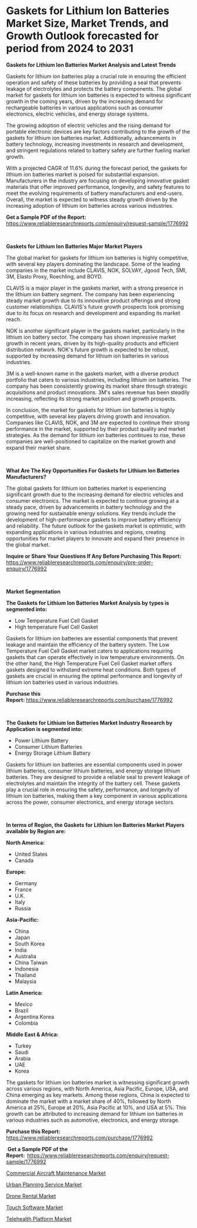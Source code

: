 <p><h1>Gaskets for Lithium Ion Batteries Market Size, Market Trends, and Growth Outlook forecasted for period from 2024 to 2031</h1></p><p><strong>Gaskets for Lithium Ion Batteries Market Analysis and Latest Trends</strong></p>
<p><p>Gaskets for lithium ion batteries play a crucial role in ensuring the efficient operation and safety of these batteries by providing a seal that prevents leakage of electrolytes and protects the battery components. The global market for gaskets for lithium ion batteries is expected to witness significant growth in the coming years, driven by the increasing demand for rechargeable batteries in various applications such as consumer electronics, electric vehicles, and energy storage systems.</p><p>The growing adoption of electric vehicles and the rising demand for portable electronic devices are key factors contributing to the growth of the gaskets for lithium ion batteries market. Additionally, advancements in battery technology, increasing investments in research and development, and stringent regulations related to battery safety are further fueling market growth.</p><p>With a projected CAGR of 11.6% during the forecast period, the gaskets for lithium ion batteries market is poised for substantial expansion. Manufacturers in the industry are focusing on developing innovative gasket materials that offer improved performance, longevity, and safety features to meet the evolving requirements of battery manufacturers and end-users. Overall, the market is expected to witness steady growth driven by the increasing adoption of lithium ion batteries across various industries.</p></p>
<p><strong>Get a Sample PDF of the Report:&nbsp;</strong> <a href="https://www.reliableresearchreports.com/enquiry/request-sample/1776992">https://www.reliableresearchreports.com/enquiry/request-sample/1776992</a></p>
<p>&nbsp;</p>
<p><strong>Gaskets for Lithium Ion Batteries Major Market Players</strong></p>
<p><p>The global market for gaskets for lithium ion batteries is highly competitive, with several key players dominating the landscape. Some of the leading companies in the market include CLAVIS, NOK, SOLVAY, Jgood Tech, SMI, 3M, Elasto Proxy, Roechling, and BOYD.</p><p>CLAVIS is a major player in the gaskets market, with a strong presence in the lithium ion battery segment. The company has been experiencing steady market growth due to its innovative product offerings and strong customer relationships. CLAVIS's future growth prospects look promising due to its focus on research and development and expanding its market reach.</p><p>NOK is another significant player in the gaskets market, particularly in the lithium ion battery sector. The company has shown impressive market growth in recent years, driven by its high-quality products and efficient distribution network. NOK's future growth is expected to be robust, supported by increasing demand for lithium ion batteries in various industries.</p><p>3M is a well-known name in the gaskets market, with a diverse product portfolio that caters to various industries, including lithium ion batteries. The company has been consistently growing its market share through strategic acquisitions and product innovations. 3M's sales revenue has been steadily increasing, reflecting its strong market position and growth prospects.</p><p>In conclusion, the market for gaskets for lithium ion batteries is highly competitive, with several key players driving growth and innovation. Companies like CLAVIS, NOK, and 3M are expected to continue their strong performance in the market, supported by their product quality and market strategies. As the demand for lithium ion batteries continues to rise, these companies are well-positioned to capitalize on the market growth and expand their market share.</p></p>
<p>&nbsp;</p>
<p><strong>What Are The Key Opportunities For Gaskets for Lithium Ion Batteries Manufacturers?</strong></p>
<p><p>The global gaskets for lithium ion batteries market is experiencing significant growth due to the increasing demand for electric vehicles and consumer electronics. The market is expected to continue growing at a steady pace, driven by advancements in battery technology and the growing need for sustainable energy solutions. Key trends include the development of high-performance gaskets to improve battery efficiency and reliability. The future outlook for the gaskets market is optimistic, with expanding applications in various industries and regions, creating opportunities for market players to innovate and expand their presence in the global market.</p></p>
<p><strong>Inquire or Share Your Questions If Any Before Purchasing This Report:</strong> <a href="https://www.reliableresearchreports.com/enquiry/pre-order-enquiry/1776992">https://www.reliableresearchreports.com/enquiry/pre-order-enquiry/1776992</a></p>
<p>&nbsp;</p>
<p><strong>Market Segmentation</strong></p>
<p><strong>The Gaskets for Lithium Ion Batteries Market Analysis by types is segmented into:</strong></p>
<p><ul><li>Low Temperature Fuel Cell Gasket</li><li>High temperature Fuel Cell Gasket</li></ul></p>
<p><p>Gaskets for lithium ion batteries are essential components that prevent leakage and maintain the efficiency of the battery system. The Low Temperature Fuel Cell Gasket market caters to applications requiring gaskets that can operate effectively in low temperature environments. On the other hand, the High Temperature Fuel Cell Gasket market offers gaskets designed to withstand extreme heat conditions. Both types of gaskets are crucial in ensuring the optimal performance and longevity of lithium ion batteries used in various industries.</p></p>
<p><strong>Purchase this Report:&nbsp;</strong><a href="https://www.reliableresearchreports.com/purchase/1776992">https://www.reliableresearchreports.com/purchase/1776992</a></p>
<p>&nbsp;</p>
<p><strong>The Gaskets for Lithium Ion Batteries Market Industry Research by Application is segmented into:</strong></p>
<p><ul><li>Power Lithium Battery</li><li>Consumer Lithium Batteries</li><li>Energy Storage Lithium Battery</li></ul></p>
<p><p>Gaskets for lithium ion batteries are essential components used in power lithium batteries, consumer lithium batteries, and energy storage lithium batteries. They are designed to provide a reliable seal to prevent leakage of electrolytes and maintain the integrity of the battery cell. These gaskets play a crucial role in ensuring the safety, performance, and longevity of lithium ion batteries, making them a key component in various applications across the power, consumer electronics, and energy storage sectors.</p></p>
<p>&nbsp;</p>
<p><strong>In terms of Region, the Gaskets for Lithium Ion Batteries Market Players available by Region are:</strong></p>
<p>
    <p> <strong> North America: </strong>
        <ul>
            <li>United States</li>
            <li>Canada</li>
        </ul>
        </p> 
    <p> <strong> Europe: </strong>
        <ul>
            <li>Germany</li>
            <li>France</li>
            <li>U.K.</li>
            <li>Italy</li>
            <li>Russia</li>
        </ul>
        </p> 
    <p> <strong> Asia-Pacific: </strong>
        <ul>
            <li>China</li>
            <li>Japan</li>
            <li>South Korea</li>
            <li>India</li>
            <li>Australia</li>
            <li>China Taiwan</li>
            <li>Indonesia</li>
            <li>Thailand</li>
            <li>Malaysia</li>
        </ul>
        </p> 
    <p> <strong> Latin America: </strong>
        <ul>
            <li>Mexico</li>
            <li>Brazil</li>
            <li>Argentina Korea</li>
            <li>Colombia</li>
        </ul>
        </p> 
    <p> <strong> Middle East & Africa: </strong>
        <ul>
            <li>Turkey</li>
            <li>Saudi</li>
            <li>Arabia</li>
            <li>UAE</li>
            <li>Korea</li>
        </ul>
    </p>
    </p>
<p><p>The gaskets for lithium ion batteries market is witnessing significant growth across various regions, with North America, Asia Pacific, Europe, USA, and China emerging as key markets. Among these regions, China is expected to dominate the market with a market share of 40%, followed by North America at 25%, Europe at 20%, Asia Pacific at 10%, and USA at 5%. This growth can be attributed to increasing demand for lithium ion batteries in various industries such as automotive, electronics, and energy storage.</p></p>
<p><strong>Purchase this Report: </strong><a href="https://www.reliableresearchreports.com/purchase/1776992">https://www.reliableresearchreports.com/purchase/1776992</a></p>
<p>&nbsp;<strong>Get a Sample PDF of the Report:&nbsp;&nbsp;</strong><a href="https://www.reliableresearchreports.com/enquiry/request-sample/1776992">https://www.reliableresearchreports.com/enquiry/request-sample/1776992</a></p>
<p><strong></strong></p>
<p><p><a href="https://medium.com/@adahhagenes4545/commercial-aircraft-maintenance-market-analysis-and-sze-forecasted-for-period-from-2024-to-2031-374109d34524">Commercial Aircraft Maintenance Market</a></p><p><a href="https://medium.com/@danmacdonald740/urban-planning-service-market-comprehensive-assessment-by-type-application-and-geography-e5301c1ba5a7">Urban Planning Service Market</a></p><p><a href="https://medium.com/@andrewgarza766/drone-rental-market-the-key-to-successful-business-strategy-forecast-till-2031-79ec20d44ceb">Drone Rental Market</a></p><p><a href="https://medium.com/@danmacdonald740/touch-software-market-insights-into-market-cagr-market-trends-and-growth-strategies-b8f037e986ca">Touch Software Market</a></p><p><a href="https://medium.com/@andrewgarza766/telehealth-platform-market-report-reveals-the-latest-trends-and-growth-opportunities-of-this-market-bf3d76e0c977">Telehealth Platform Market</a></p></p>